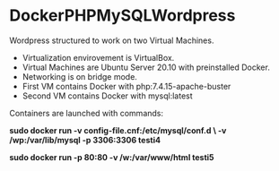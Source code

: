 # DockerPHPMySQLWordpress

Wordpress structured to work on two Virtual Machines.
- Virtualization envirovement is VirtualBox.
- Virtual Machines are Ubuntu Server 20.10 with preinstalled Docker.
- Networking is on bridge mode.
- First VM contains Docker with php:7.4.15-apache-buster
- Second VM contains Docker with mysql:latest

Containers are launched with commands:

**sudo docker run -v config-file.cnf:/etc/mysql/conf.d \ -v /wp:/var/lib/mysql -p 3306:3306 testi4**

**sudo docker run -p 80:80 -v /w:/var/www/html testi5**
